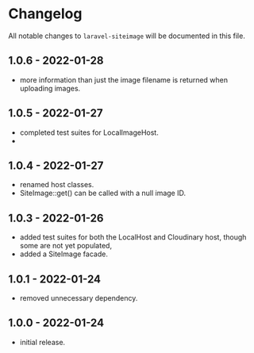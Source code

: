 # Changelog

All notable changes to `laravel-siteimage` will be documented in this file.

## 1.0.6 - 2022-01-28

- more information than just the image filename is returned when uploading images.

## 1.0.5 - 2022-01-27

- completed test suites for LocalImageHost.
- 
## 1.0.4 - 2022-01-27

- renamed host classes.
- SiteImage::get() can be called with a null image ID.

## 1.0.3 - 2022-01-26

- added test suites for both the LocalHost and Cloudinary host, though some are not yet populated,
- added a SiteImage facade.

## 1.0.1 - 2022-01-24

- removed unnecessary dependency.
 
## 1.0.0 - 2022-01-24

- initial release.
